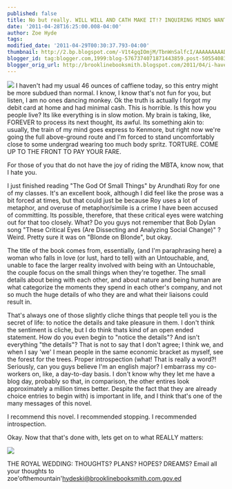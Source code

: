 ```yaml
---
published: false
title: No but really. WILL WILL AND CATH MAKE IT!? INQUIRING MINDS WANT TO KNOW!
date: '2011-04-28T16:25:00.008-04:00'
author: Zoe Hyde
tags:
modified_date: '2011-04-29T00:30:37.793-04:00'
thumbnail: http://2.bp.blogspot.com/-V1t4gqIOmjM/TbnWnSalfcI/AAAAAAAAADc/TK-W_kica04/s72-c/the-god-of-small-things.jpg
blogger_id: tag:blogger.com,1999:blog-5767374071871443859.post-5055408386278990831
blogger_orig_url: http://brooklinebooksmith.blogspot.com/2011/04/i-havent-had-my-usual-46-ounces-of.html
---
```

[![](http://2.bp.blogspot.com/-V1t4gqIOmjM/TbnWnSalfcI/AAAAAAAAADc/TK-W_kica04/s200/the-god-of-small-things.jpg)](http://2.bp.blogspot.com/-V1t4gqIOmjM/TbnWnSalfcI/AAAAAAAAADc/TK-W_kica04/s1600/the-god-of-small-things.jpg)
I haven't had my usual 46 ounces of caffiene today, so this entry might be more subdued than normal. I know, I know that's not fun for you, but listen, I am no ones dancing monkey. Ok the truth is actually I forgot my debit card at home and had minimal cash. This is horrible. Is this how you people live? Its like everything is in slow motion. My brain is taking, like, FOREVER to process its next thought, its awful. Its something akin to: usually, the train of my mind goes express to Kenmore, but right now we're going the full above-ground route and I'm forced to stand uncomfortably close to some undergrad wearing too much body spritz. TORTURE. COME UP TO THE FRONT TO PAY YOUR FARE.

For those of you that do not have the joy of riding the MBTA, know now, that I hate you.

I just finished reading "The God Of Small Things" by Arundhati Roy for one of my classes. It's an excellent book, although I did feel like the prose was a bit forced at times, but that could just be because Roy uses a lot of metaphor, and overuse of metaphor/simile is a crime I have been accused of committing. Its possible, therefore, that these critical eyes were watching out for that too closely. What? Do you guys not remember that Bob Dylan song "These Critical Eyes (Are Dissecting and Analyzing Social Change)" ? Weird. Pretty sure it was on "Blonde on Blonde", but okay.

The title of the book comes from, essentially, (and I'm paraphrasing here) a woman who falls in love (or lust, hard to tell) with an Untouchable, and, unable to face the larger reality involved with being with an Untouchable, the couple focus on the small things when they're together. The small details about being with each other, and about nature and being human are what categorize the moments they spend in each other's company, and not so much the huge details of who they are and what their liaisons could result in.

That's always one of those slightly cliche things that people tell you is the secret of life: to notice the details and take pleasure in them. I don't think the sentiment is cliche, but I do think thats kind of an open ended statement. How do you even begin to "notice the details"? And isn't everything "the details"? That is not to say that I don't agree; I think we, and when I say 'we' I mean people in the same economic bracket as myself, see the forest for the trees. Proper introspection (what! That is really a word?! Seriously, can you guys believe I'm an english major? I embarrass my co-workers on, like, a day-to-day basis. I don't know why they let me have a blog day, probably so that, in comparison, the other entires look approximately a million times better. Despite the fact that they are already choice entries to begin with) is important in life, and I think that's one of the many messages of this novel.

I recommend this novel. I recommended stopping. I recommended introspection.

Okay. Now that that's done with, lets get on to what REALLY matters:

![](http://img.photobucket.com/albums/v373/Nuhbrans/Royal_Wedding_Nail_Decals.jpg)

THE ROYAL WEDDING: THOUGHTS? PLANS? HOPES? DREAMS? Email all your thoughts to zoe'ofthemountain'hydeski@brooklinebooksmith.com.gov.ed